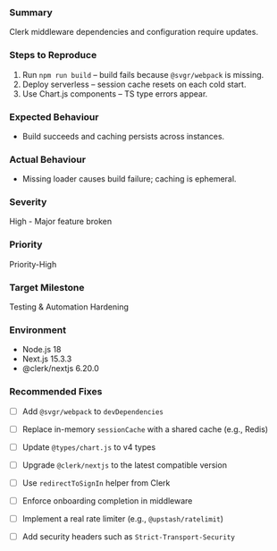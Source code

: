 ### Summary
Clerk middleware dependencies and configuration require updates.

### Steps to Reproduce
1. Run `npm run build` – build fails because `@svgr/webpack` is missing.
2. Deploy serverless – session cache resets on each cold start.
3. Use Chart.js components – TS type errors appear.

### Expected Behaviour
- Build succeeds and caching persists across instances.

### Actual Behaviour
- Missing loader causes build failure; caching is ephemeral.

### Severity
High - Major feature broken

### Priority
Priority-High

### Target Milestone
Testing & Automation Hardening

### Environment
- Node.js 18
- Next.js 15.3.3
- @clerk/nextjs 6.20.0

### Recommended Fixes
- [ ] Add `@svgr/webpack` to `devDependencies`
- [ ] Replace in-memory `sessionCache` with a shared cache (e.g., Redis)
- [ ] Update `@types/chart.js` to v4 types
- [ ] Upgrade `@clerk/nextjs` to the latest compatible version
- [ ] Use `redirectToSignIn` helper from Clerk
- [ ] Enforce onboarding completion in middleware
- [ ] Implement a real rate limiter (e.g., `@upstash/ratelimit`)
- [ ] Add security headers such as `Strict-Transport-Security`


